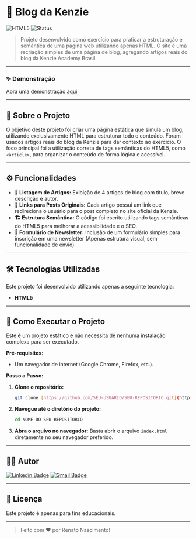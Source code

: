 # 📄 Blog da Kenzie

![HTML5](https://img.shields.io/badge/html5-%23E34F26.svg?style=for-the-badge&logo=html5&logoColor=white)
![Status](https://img.shields.io/badge/status-conclu%C3%ADdo-brightgreen?style=for-the-badge)

> Projeto desenvolvido como exercício para praticar a estruturação e semântica de uma página web utilizando apenas HTML. O site é uma recriação simples de uma página de blog, agregando artigos reais do blog da Kenzie Academy Brasil.

---

### ✨ Demonstração

Abra uma demonstração [aqui](https://blog-kenzie-academy.vercel.app/)

---

## 📖 Sobre o Projeto

O objetivo deste projeto foi criar uma página estática que simula um blog, utilizando exclusivamente HTML para estruturar todo o conteúdo. Foram usados artigos reais do blog da Kenzie para dar contexto ao exercício. O foco principal foi a utilização correta de tags semânticas do HTML5, como `<article>`, para organizar o conteúdo de forma lógica e acessível.

---

## ⚙️ Funcionalidades

- **📰 Listagem de Artigos:** Exibição de 4 artigos de blog com título, breve descrição e autor.
- **🔗 Links para Posts Originais:** Cada artigo possui um link que redireciona o usuário para o post completo no site oficial da Kenzie.
- **🏗️ Estrutura Semântica:** O código foi escrito utilizando tags semânticas do HTML5 para melhorar a acessibilidade e o SEO.
- **📧 Formulário de Newsletter:** Inclusão de um formulário simples para inscrição em uma newsletter (Apenas estrutura visual, sem funcionalidade de envio).

---

## 🛠️ Tecnologias Utilizadas

Este projeto foi desenvolvido utilizando apenas a seguinte tecnologia:

* **HTML5**

---

## 🚀 Como Executar o Projeto

Este é um projeto estático e não necessita de nenhuma instalação complexa para ser executado.

**Pré-requisitos:**
* Um navegador de internet (Google Chrome, Firefox, etc.).

**Passo a Passo:**

1.  **Clone o repositório:**
    ```bash
    git clone [https://github.com/SEU-USUARIO/SEU-REPOSITORIO.git](https://github.com/SEU-USUARIO/SEU-REPOSITORIO.git)
    ```

2.  **Navegue até o diretório do projeto:**
    ```bash
    cd NOME-DO-SEU-REPOSITORIO
    ```

3.  **Abra o arquivo no navegador:**
    Basta abrir o arquivo `index.html` diretamente no seu navegador preferido.

---

## 👨‍💻 Autor

[![Linkedin Badge](https://img.shields.io/badge/-Renato_Nascimento-blue?style=flat-square&logo=Linkedin&logoColor=white&link=https://www.linkedin.com/in/-renatonascimento/)](https://www.linkedin.com/in/-renatonascimento/)
[![Gmail Badge](https://img.shields.io/badge/-Gmail-c14438?style=flat-square&logo=Gmail&logoColor=white&link=mailto:renatonascimento2001@gmail.com)](mailto:renaotnascimento2001@gmail.com)

---

## 📝 Licença

Este projeto é apenas para fins educacionais.

---

> Feito com ❤️ por Renato Nascimento!
